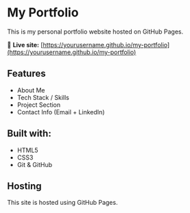 # My Portfolio

This is my personal portfolio website hosted on GitHub Pages.

🔗 **Live site:** [https://yourusername.github.io/my-portfolio](https://yourusername.github.io/my-portfolio)

## Features
- About Me
- Tech Stack / Skills
- Project Section
- Contact Info (Email + LinkedIn)

## Built with:
- HTML5
- CSS3
- Git & GitHub

## Hosting
This site is hosted using GitHub Pages.
